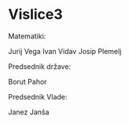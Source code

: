 # Vislice3

Matematiki:

Jurij Vega
Ivan Vidav
Josip Plemelj

Predsednik države:

Borut Pahor

Predsednik Vlade:

Janez Janša
